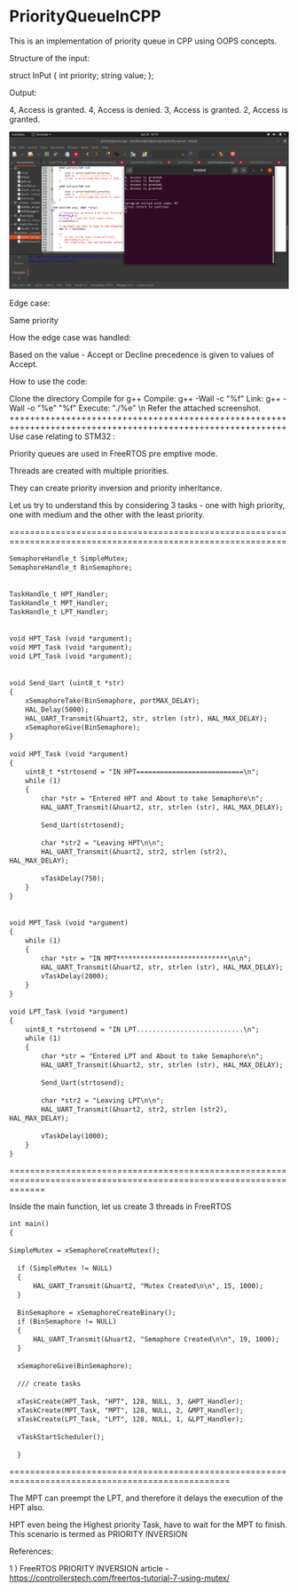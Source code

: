 # PriorityQueueInCPP
This is an implementation of priority queue in CPP using OOPS concepts.

Structure of the input:

struct InPut {
	int priority;
	string value;
};

Output:

4, Access is granted.
4, Access is denied.
3, Access is granted.
2, Access is granted.

![alt text](https://raw.githubusercontent.com/JuggernautPanda/PriorityQueueInCPP/main/Screenshot%20from%202021-06-24%2016-14-24.png)

Edge case:

Same priority 

How the edge case was handled:

Based on the value  - Accept or Decline
precedence is given to values of Accept.

How to use the code:

Clone the directory
Compile for g++ 
Compile: g++ -Wall -c "%f" 
Link: g++ -Wall -o "%e" "%f" 
Execute: "./%e" \n
Refer the attached screenshot. 
++++++++++++++++++++++++++++++++++++++++++++++++++++++++++++++++++++++++++++++++++++++++++++++++++++++++++++
Use case relating to STM32 :

Priority queues are used in FreeRTOS pre emptive mode.

Threads are created with multiple priorities.

They can create priority inversion and priority inheritance.

Let us try to understand this by considering 3 tasks - one with high priority, one with medium and the other with the least priority.

============================================================================================================
```
SemaphoreHandle_t SimpleMutex;
SemaphoreHandle_t BinSemaphore;


TaskHandle_t HPT_Handler;
TaskHandle_t MPT_Handler;
TaskHandle_t LPT_Handler;


void HPT_Task (void *argument);
void MPT_Task (void *argument);
void LPT_Task (void *argument);


void Send_Uart (uint8_t *str)
{
	xSemaphoreTake(BinSemaphore, portMAX_DELAY);
	HAL_Delay(5000);
	HAL_UART_Transmit(&huart2, str, strlen (str), HAL_MAX_DELAY);
	xSemaphoreGive(BinSemaphore);
}

void HPT_Task (void *argument)
{
	uint8_t *strtosend = "IN HPT===========================\n";
	while (1)
	{
		char *str = "Entered HPT and About to take Semaphore\n";
		HAL_UART_Transmit(&huart2, str, strlen (str), HAL_MAX_DELAY);

		Send_Uart(strtosend);

		char *str2 = "Leaving HPT\n\n";
		HAL_UART_Transmit(&huart2, str2, strlen (str2), HAL_MAX_DELAY);

		vTaskDelay(750);
	}
}


void MPT_Task (void *argument)
{
	while (1)
	{
		char *str = "IN MPT****************************\n\n";
		HAL_UART_Transmit(&huart2, str, strlen (str), HAL_MAX_DELAY);
		vTaskDelay(2000);
	}
}

void LPT_Task (void *argument)
{
	uint8_t *strtosend = "IN LPT...........................\n";
	while (1)
	{
		char *str = "Entered LPT and About to take Semaphore\n";
		HAL_UART_Transmit(&huart2, str, strlen (str), HAL_MAX_DELAY);

		Send_Uart(strtosend);

		char *str2 = "Leaving LPT\n\n";
		HAL_UART_Transmit(&huart2, str2, strlen (str2), HAL_MAX_DELAY);

		vTaskDelay(1000);
	}
}
```
===================================================================================================================


Inside the main function, let us create 3 threads in FreeRTOS
```
int main()
{

SimpleMutex = xSemaphoreCreateMutex();

  if (SimpleMutex != NULL)
  {
	  HAL_UART_Transmit(&huart2, "Mutex Created\n\n", 15, 1000);
  }

  BinSemaphore = xSemaphoreCreateBinary();
  if (BinSemaphore != NULL)
  {
	  HAL_UART_Transmit(&huart2, "Semaphore Created\n\n", 19, 1000);
  }

  xSemaphoreGive(BinSemaphore);

  /// create tasks

  xTaskCreate(HPT_Task, "HPT", 128, NULL, 3, &HPT_Handler);
  xTaskCreate(MPT_Task, "MPT", 128, NULL, 2, &MPT_Handler);
  xTaskCreate(LPT_Task, "LPT", 128, NULL, 1, &LPT_Handler);

  vTaskStartScheduler();
  
  }
 ``` 
 =================================================================================================
  
The MPT can preempt the LPT, and therefore it delays the execution of the HPT also.

HPT even being the Highest priority Task, have to wait for the MPT to finish. This scenario is termed as PRIORITY INVERSION

References:

1 ) FreeRTOS PRIORITY INVERSION article - https://controllerstech.com/freertos-tutorial-7-using-mutex/
